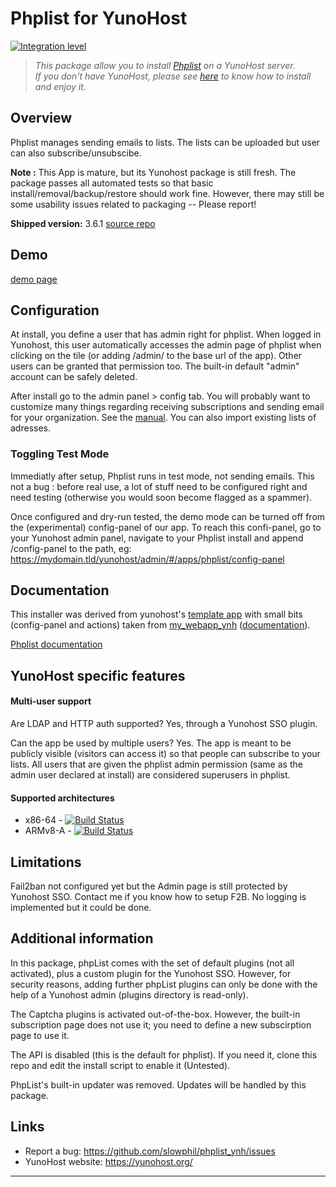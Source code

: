 # Phplist for YunoHost

[![Integration level](https://dash.yunohost.org/integration/phplist.svg)](https://dash.yunohost.org/appci/app/phplist)

> *This package allow you to install [Phplist](https://www.phplist.org/) on a YunoHost server.  
If you don't have YunoHost, please see [here](https://yunohost.org/#/install) to know how to install and enjoy it.*

## Overview

Phplist manages sending emails to lists. The lists can be uploaded but user can also subscribe/unsubscibe.

**Note :** This App is mature, but its Yunohost package is still fresh. The package passes all automated tests so that basic install/removal/backup/restore should work fine. However, there may still be some usability issues related to packaging -- Please report!

**Shipped version:** 3.6.1
[source repo](https://github.com/phpList/phplist3)

## Demo
[demo page](https://www.phplist.org/demo/)

## Configuration
At install, you define a user that has admin right for phplist. When logged in Yunohost, this user automatically accesses the admin page of phplist when clicking on the tile (or adding /admin/ to the base url of the app). Other users can be granted that permission too. The built-in default "admin" account can be safely deleted.

After install go to the admin panel > config tab. You will probably want to customize many things regarding receiving subscriptions and sending email for your organization. See the [manual](https://www.phplist.org/manual/books/phplist-manual/). You can also import existing lists of adresses.

### Toggling Test Mode
Immediatly after setup, Phplist runs in test mode, not sending emails. This not a bug : before real use, a lot of stuff need to be configured right and need testing (otherwise you would soon become flagged as a spammer). 

Once configured and dry-run tested, the demo mode can be turned off from the (experimental) config-panel of our app.
To reach this confi-panel, go to your Yunohost admin panel, navigate to your Phplist install and append /config-panel to the path, eg:
https://mydomain.tld/yunohost/admin/#/apps/phplist/config-panel 

## Documentation
This installer was derived from yunohost's [template app](https://github.com/YunoHost/example_ynh)
with small bits (config-panel and actions) taken from [my_webapp_ynh](https://github.com/YunoHost-Apps/my_webapp_ynh) ([documentation](https://github.com/YunoHost/doc/blob/master/app_my_webapp.md)).

[Phplist documentation](https://www.phplist.org/)

## YunoHost specific features

#### Multi-user support

Are LDAP and HTTP auth supported? Yes, through a Yunohost SSO plugin.

Can the app be used by multiple users? Yes. The app is meant to be publicly visible (visitors can access it) so that people can subscribe to your lists.
All users that are given the phplist admin permission (same as the admin user declared at install) are considered superusers in phplist.

#### Supported architectures
* x86-64 - [![Build Status](https://ci-apps.yunohost.org/ci/logs/phplist.svg)](https://ci-apps.yunohost.org/ci/apps/phplist/)
* ARMv8-A - [![Build Status](https://ci-apps-arm.yunohost.org/ci/logs/phplist.svg)](https://ci-apps-arm.yunohost.org/ci/apps/phplist/)

## Limitations
Fail2ban not configured yet but the Admin page is still protected by Yunohost SSO. Contact me if you know how to setup F2B.
No logging is implemented but it could be done.

## Additional information
In this package, phpList comes with the set of default plugins (not all activated), plus a custom plugin for the Yunohost SSO. However, for security reasons, adding further phpList plugins can only be done with the help of a Yunohost admin (plugins directory is read-only).

The Captcha plugins is activated out-of-the-box. However, the built-in subscription page does not use it; you need to define a new subscirption page to use it. 

The API is disabled (this is the default for phplist). If you need it, clone this repo and edit the install script to enable it (Untested).

PhpList's built-in updater was removed. Updates will be handled by this package.

## Links

 * Report a bug: https://github.com/slowphil/phplist_ynh/issues
 * YunoHost website: https://yunohost.org/

---
